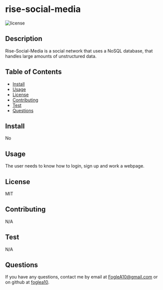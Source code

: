 # rise-social-media

![license ](https://img.shields.io/badge/License-MIT-blue.svg)

## Description 

Rise-Social-Media is a social network that uses a NoSQL database, that handles large amounts of unstructured data. 

## Table of Contents
* [Install](#install)
* [Usage](#usage)
* [License](#license)
* [Contributing](#contribution)
* [Test](#test)
* [Questions](#questions)


## Install
No




## Usage

The user needs to know how to login, sign up and work a webpage.


## License

MIT


## Contributing 

N/A



## Test
N/A


## Questions
If you have any questions, contact me by email at [FogleA10@gmail.com](mailto:FogleA10@gmail.com) or on github at [foglea10](https://github.com/foglea10).